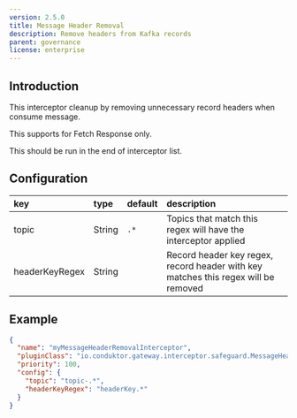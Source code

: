 ```yaml
---
version: 2.5.0
title: Message Header Removal
description: Remove headers from Kafka records
parent: governance
license: enterprise
---
```


## Introduction

This interceptor cleanup by removing unnecessary record headers when consume message.

This supports for Fetch Response only.

This should be run in the end of interceptor list.

## Configuration

| key            | type     | default | description                                                                        |
|:---------------|:---------|:--------|:-----------------------------------------------------------------------------------|
| topic          | String   | `.*`    | Topics that match this regex will have the interceptor applied                     |
| headerKeyRegex | String   |         | Record header key regex, record header with key matches this regex will be removed |

## Example

```json
{
  "name": "myMessageHeaderRemovalInterceptor",
  "pluginClass": "io.conduktor.gateway.interceptor.safeguard.MessageHeaderRemovalPlugin",
  "priority": 100,
  "config": {
    "topic": "topic-.*",
    "headerKeyRegex": "headerKey.*"
  }
}
```